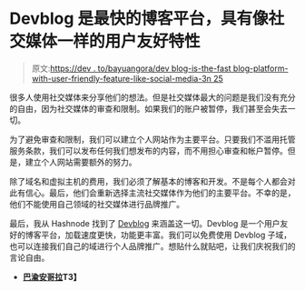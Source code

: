 # Devblog 是最快的博客平台，具有像社交媒体一样的用户友好特性

> 原文:[https://dev . to/bayuangora/dev blog-is-the-fast blog-platform-with-user-friendly-feature-like-social-media-3n 25](https://dev.to/bayuangora/devblog-is-the-fastest-blogging-platform-with-user-friendly-feature-like-social-media-3n25)

很多人使用社交媒体来分享他们的想法。但是社交媒体最大的问题是我们没有充分的自由，因为社交媒体的审查和限制。如果我们的账户被暂停，我们甚至会失去一切。

为了避免审查和限制，我们可以建立个人网站作为主要平台。只要我们不滥用托管服务条款，我们可以发布任何我们想发布的内容，而不用担心审查和帐户暂停。但是，建立个人网站需要额外的努力。

除了域名和虚拟主机的费用，我们必须了解基本的博客和开发。不是每个人都会对此有信心。最后，他们会重新选择主流社交媒体作为他们的主要平台。不幸的是，他们不能使用自己领域的社交媒体进行品牌推广。

最后，我从 Hashnode 找到了 [Devblog](https://bayuangora.hashnode.dev) 来涵盖这一切。Devblog 是一个用户友好的博客平台，加载速度更快，功能更丰富。我们可以免费使用 Devblog 子域，也可以连接我们自己的域进行个人品牌推广。想贴什么就贴吧，让我们庆祝我们的言论自由。

*   **[巴渝安哥拉](https://angora.me)T3】**